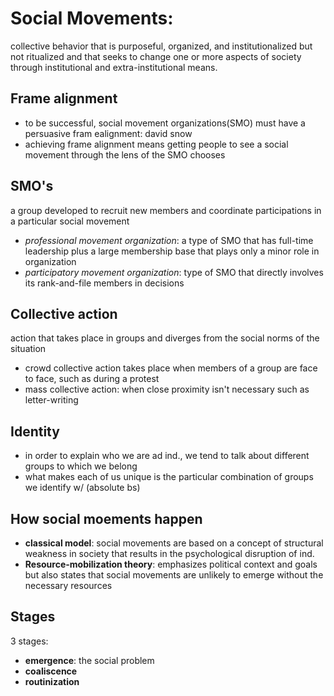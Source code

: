 # Social Movements:
collective behavior that is purposeful, organized, and institutionalized but not ritualized and that seeks to change one or more aspects of society through institutional and extra-institutional means.
## Frame alignment
- to be successful, social movement organizations(SMO) must have a persuasive fram ealignment: david snow
- achieving frame alignment means getting people to see a social movement through the lens of the SMO chooses
## SMO's
a group developed to recruit new members and coordinate participations in a particular social movement
- *professional movement organization*: a type of SMO that has full-time leadership plus a large membership base that plays only a minor role in organization
- *participatory movement organization*: type of SMO that directly involves its rank-and-file members in decisions
## Collective action
action that takes place in groups and diverges from the social norms of the situation
- crowd collective action takes place when members of a group are face to face, such as during a protest 
- mass collective action: when close proximity isn't necessary such as letter-writing
## Identity
- in order to explain who we are ad ind., we tend to talk about different groups to which we belong
- what makes each of us unique is the particular combination of groups we identify w/ (absolute bs)
## How social moements happen
- **classical model**: social movements are based on a concept of structural weakness in society that results in the psychological disruption of ind.
- **Resource-mobilization theory**: emphasizes political context and goals but also states that social movements are unlikely to emerge without the necessary resources
## Stages
3 stages:
- **emergence**: the social problem 
- **coaliscence**
- **routinization**